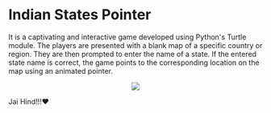 # Indian States Pointer
It is a captivating and interactive game developed using Python's Turtle module. The players are presented with a blank map of a specific country or region. They are then prompted to enter the name of a state. If the entered state name is correct, the game points to the corresponding location on the map using an animated pointer.
<p align="center">
  <img src="../main/ezgif.gif"/>
  </p>

Jai Hind!!!❤️

